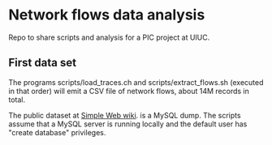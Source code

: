 # Network flows data analysis

Repo to share scripts and analysis for a PIC project at UIUC.

## First data set

The programs scripts/load_traces.ch and scripts/extract_flows.sh (executed
in that order) will emit a CSV file of network flows, about 14M records
in total.

The public dataset at
[Simple Web wiki](http://www.simpleweb.org/wiki/Labeled_Dataset_for_Intrusion_Detection).
is a MySQL dump. The scripts assume that a MySQL server is running locally
and the default user has "create database" privileges.
